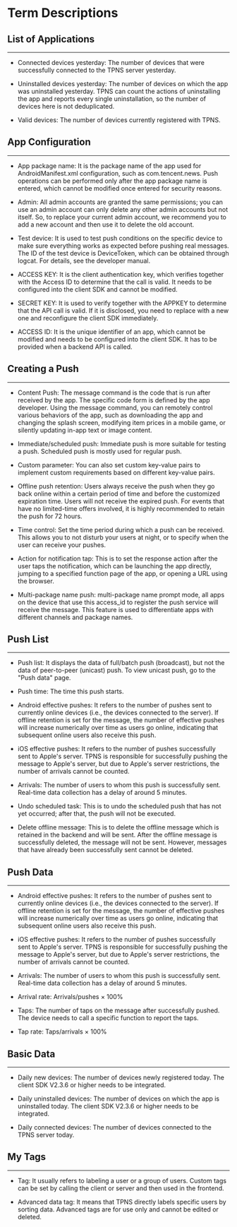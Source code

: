 ﻿# Term Descriptions

## List of Applications
<hr>

- Connected devices yesterday: The number of devices that were successfully connected to the TPNS server yesterday.

- Uninstalled devices yesterday: The number of devices on which the app was uninstalled yesterday. TPNS can count the actions of uninstalling the app and reports every single uninstallation, so the number of devices here is not deduplicated.

- Valid devices: The number of devices currently registered with TPNS.

## App Configuration
<hr>

- App package name: It is the package name of the app used for AndroidManifest.xml configuration, such as com.tencent.news. Push operations can be performed only after the app package name is entered, which cannot be modified once entered for security reasons.

- Admin: All admin accounts are granted the same permissions; you can use an admin account can only delete any other admin accounts but not itself. So, to replace your current admin account, we recommend you to add a new account and then use it to delete the old account.

- Test device: It is used to test push conditions on the specific device to make sure everything works as expected before pushing real messages. The ID of the test device is DeviceToken, which can be obtained through logcat. For details, see the developer manual.

- ACCESS KEY: It is the client authentication key, which verifies together with the Access ID to determine that the call is valid. It needs to be configured into the client SDK and cannot be modified.

- SECRET KEY: It is used to verify together with the APPKEY to determine that the API call is valid. If it is disclosed, you need to replace with a new one and reconfigure the client SDK immediately.

- ACCESS ID: It is the unique identifier of an app, which cannot be modified and needs to be configured into the client SDK. It has to be provided when a backend API is called.

## Creating a Push
<hr>

- Content Push: The message command is the code that is run after received by the app. The specific code form is defined by the app developer. Using the message command, you can remotely control various behaviors of the app, such as downloading the app and changing the splash screen, modifying item prices in a mobile game, or silently updating in-app text or image content.

- Immediate/scheduled push: Immediate push is more suitable for testing a push. Scheduled push is mostly used for regular push.

- Custom parameter: You can also set custom key-value pairs to implement custom requirements based on different key-value pairs.

- Offline push retention: Users always receive the push when they go back online within a certain period of time and before the customized expiration time. Users will not receive the expired push. For events that have no limited-time offers involved, it is highly recommended to retain the push for 72 hours.

- Time control: Set the time period during which a push can be received. This allows you to not disturb your users at night, or to specify when the user can receive your pushes.

- Action for notification tap: This is to set the response action after the user taps the notification, which can be launching the app directly, jumping to a specified function page of the app, or opening a URL using the browser.

- Multi-package name push: multi-package name prompt mode, all apps on the device that use this access_id to register the push service will receive the message. This feature is used to differentiate apps with different channels and package names.

## Push List
<hr>

- Push list: It displays the data of full/batch push (broadcast), but not the data of peer-to-peer (unicast) push. To view unicast push, go to the "Push data" page.

- Push time: The time this push starts.

- Android effective pushes: It refers to the number of pushes sent to currently online devices (i.e., the devices connected to the server). If offline retention is set for the message, the number of effective pushes will increase numerically over time as users go online, indicating that subsequent online users also receive this push.

- iOS effective pushes: It refers to the number of pushes successfully sent to Apple's server. TPNS is responsible for successfully pushing the message to Apple's server, but due to Apple's server restrictions, the number of arrivals cannot be counted.

- Arrivals: The number of users to whom this push is successfully sent. Real-time data collection has a delay of around 5 minutes.

- Undo scheduled task: This is to undo the scheduled push that has not yet occurred; after that, the push will not be executed.

- Delete offline message: This is to delete the offline message which is retained in the backend and will be sent. After the offline message is successfully deleted, the message will not be sent. However, messages that have already been successfully sent cannot be deleted.

## Push Data
<hr>

- Android effective pushes: It refers to the number of pushes sent to currently online devices (i.e., the devices connected to the server). If offline retention is set for the message, the number of effective pushes will increase numerically over time as users go online, indicating that subsequent online users also receive this push.

- iOS effective pushes: It refers to the number of pushes successfully sent to Apple's server. TPNS is responsible for successfully pushing the message to Apple's server, but due to Apple's server restrictions, the number of arrivals cannot be counted.

- Arrivals: The number of users to whom this push is successfully sent. Real-time data collection has a delay of around 5 minutes.

- Arrival rate: Arrivals/pushes × 100%

- Taps: The number of taps on the message after successfully pushed. The device needs to call a specific function to report the taps.

- Tap rate: Taps/arrivals × 100%

## Basic Data
<hr>

- Daily new devices: The number of devices newly registered today. The client SDK V2.3.6 or higher needs to be integrated.

- Daily uninstalled devices: The number of devices on which the app is uninstalled today. The client SDK V2.3.6 or higher needs to be integrated.

- Daily connected devices: The number of devices connected to the TPNS server today.

## My Tags
<hr>

- Tag: It usually refers to labeling a user or a group of users. Custom tags can be set by calling the client or server and then used in the frontend.

- Advanced data tag: It means that TPNS directly labels specific users by sorting data. Advanced tags are for use only and cannot be edited or deleted.
